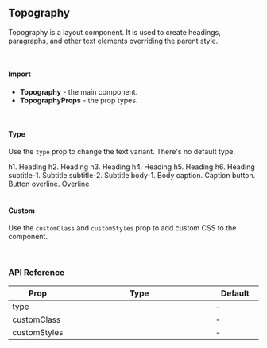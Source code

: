 ## Topography

Topography is a layout component. It is used to create headings, paragraphs, and other text elements overriding the parent style.

<div>
<LeSourceButton url="https://github.com/hiimlex/leux/tree/main/src/components/Topography"></LeSourceButton>
</div>

<br/>

#### Import

<div>
<ImportPreview></ImportPreview>
</div>

- **Topography** - the main component.
- **TopographyProps** - the prop types.

<br/>

#### Type

Use the `type` prop to change the text variant. There's no default type.

<div>
<Topography variant="h1">h1. Heading</Topography>
<Topography variant="h2">h2. Heading</Topography>
<Topography variant="h3">h3. Heading</Topography>
<Topography variant="h4">h4. Heading</Topography>
<Topography variant="h5">h5. Heading</Topography>
<Topography variant="h6">h6. Heading</Topography>
<Topography variant="subtitle-1">subtitle-1. Subtitle</Topography>
<Topography variant="subtitle-2">subtitle-2. Subtitle</Topography>
<Topography variant="body-1">body-1. Body</Topography>
<Topography variant="caption">caption. Caption</Topography>
<Topography variant="button">button. Button</Topography>
<Topography variant="overline">overline. Overline</Topography>
</div>

<div>
<CodePreview></CodePreview>
</div>

<br/>

#### Custom

Use the `customClass` and `customStyles` prop to add custom CSS to the component.

<div>
<TopographyCustomPreview></TopographyCustomPreview>
</div>

<br/>

### API Reference

<div>
<table>
<thead>
<tr>
<th width="10%">Prop</th>
<th width="70%">Type</th>
<th width="20%">Default</th>
</tr>
</thead>
<tbody>
<tr>
<td>type</td>
<td><LeHighlighter code="'h1' | 'h2' | 'h3' | 'h4' | 'h5' | 'h6' | 'subtitle-1' |
'subtitle-2' | 'body-1' | 'body-2' | 'caption' | 'overline' | 'button'" language="tsx" style="soft" copy="'off'"></LeHighlighter></td>
<td>-</td>
</tr>
<tr>
<td>customClass</td>
<td><LeHighlighter code="string" language="tsx" style="soft" copy="'off'"></LeHighlighter></td>
<td>-</td>
</tr>
<tr>
<td>customStyles</td>
<td><LeHighlighter code="React.CSSProperties" language="tsx" style="soft" copy="'off'"></LeHighlighter></td>
<td>-</td>
</tr>
</tbody>
</table>
</div>

<br />
